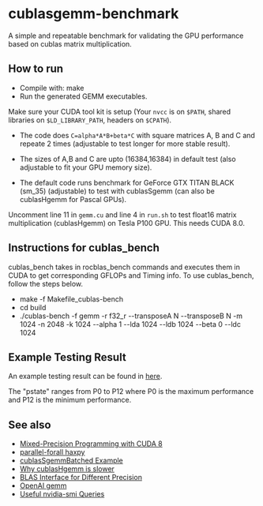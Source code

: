 # cublasgemm-benchmark

A simple and repeatable benchmark for validating the GPU performance based on cublas matrix multiplication.



## How to run

* Compile with: make
* Run the generated GEMM executables.

Make sure your CUDA tool kit is setup (Your `nvcc` is on `$PATH`, shared libraries on `$LD_LIBRARY_PATH`, headers on `$CPATH`).

* The code does `C=alpha*A*B+beta*C` with square matrices A, B and C and repeate 2 times (adjustable to test longer for more stable result). 

* The sizes of A,B and C are upto (16384,16384) in default test (also adjustable to fit your GPU memory size).

* The default code runs benchmark for GeForce GTX TITAN BLACK (sm_35) (adjustable) to test with cublasSgemm (can also be cublasHgemm for Pascal GPUs).

Uncomment line 11 in `gemm.cu` and line 4 in `run.sh` to test float16 matrix multiplication (cublasHgemm) on Tesla P100 GPU. This needs CUDA 8.0.

## Instructions for cublas_bench
cublas_bench takes in rocblas_bench commands and executes them in CUDA to get corresponding GFLOPs and Timing info. 
To use cublas_bench, follow the steps below.

* make -f Makefile_cublas-bench
* cd build
* ./cublas-bench -f gemm -r f32_r --transposeA N --transposeB N -m 1024 -n 2048 -k 1024 --alpha 1 --lda 1024 --ldb 1024 --beta 0 --ldc 1024



## Example Testing  Result

An example testing result can be found in [here](https://github.com/hma02/cublasgemm-benchmark/blob/master/example/output.txt).

The "pstate" ranges from P0 to P12 where P0 is the maximum performance and P12 is the minimum performance.

## See also

* [Mixed-Precision Programming with CUDA 8](https://devblogs.nvidia.com/parallelforall/mixed-precision-programming-cuda-8/)
* [parallel-forall haxpy](https://github.com/parallel-forall/code-samples/tree/master/posts/mixed-precision)
* [cublasSgemmBatched Example](https://github.com/pyrovski/cublasSgemmBatched-example)
* [Why cublasHgemm is slower](https://devtalk.nvidia.com/default/topic/972337/gpu-accelerated-libraries/why-cublashgemm-is-slower-more-than-cublassgemm-when-i-use-/)
* [BLAS Interface for Different Precision](http://www.netlib.org/utk/people/JackDongarra/WEB-PAGES/Batched-BLAS-2016/Day1/precision-blas.pdf)
* [OpenAI gemm](https://github.com/openai/openai-gemm)
* [Useful nvidia-smi Queries](http://nvidia.custhelp.com/app/answers/detail/a_id/3751/~/useful-nvidia-smi-queries)
